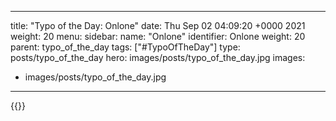 
---
title: "Typo of the Day: Onlone"
date: Thu Sep 02 04:09:20 +0000 2021
weight: 20
menu:
  sidebar:
    name: "Onlone"
    identifier: Onlone
    weight: 20
    parent: typo_of_the_day
tags: ["#TypoOfTheDay"]
type: posts/typo_of_the_day
hero: images/posts/typo_of_the_day.jpg
images:
- images/posts/typo_of_the_day.jpg
---


{{<x user="mariatta" id="1433280857830158337">}}

